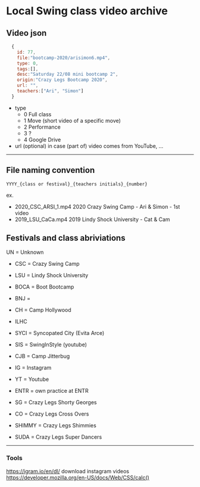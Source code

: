 # Local Swing class video archive

## Video json

```js
  {
    id: 77,
    file:"bootcamp-2020/arisimon6.mp4",
    type: 0,
    tags:[],
    desc:"Saturday 22/08 mini bootcamp 2",
    origin:"Crazy Legs Bootcamp 2020",
    url: "",
    teachers:["Ari", "Simon"]
  }
```

* type
   - 0 Full class
   - 1 Move (short video of a specific move)
   - 2 Performance
   - 3 ?
   - 4 Google Drive
* url (optional) in case (part of) video comes from YouTube, ...

---

## File naming convention

`YYYY_{class or festival}_{teachers initials}_{number}`

ex.
- 2020_CSC_ARSI_1.mp4          2020 Crazy Swing Camp - Ari & Simon - 1st video
- 2019_LSU_CaCa.mp4            2019 Lindy Shock University - Cat & Cam

## Festivals and class abriviations

UN = Unknown

* CSC = Crazy Swing Camp
* LSU = Lindy Shock University
* BOCA = Boot Bootcamp
* BNJ =
* CH = Camp Hollywood
* ILHC
* SYCI = Syncopated City (Evita Arce)
* SIS = SwingInStyle (youtube)
* CJB = Camp Jitterbug


* IG = Instagram
* YT = Youtube


* ENTR = own practice at ENTR


* SG = Crazy Legs Shorty Georges
* CO = Crazy Legs Cross Overs
* SHIMMY = Crazy Legs Shimmies
* SUDA = Crazy Legs Super Dancers

---

### Tools

https://igram.io/en/dl/ download instagram videos<br/>
https://developer.mozilla.org/en-US/docs/Web/CSS/calc()